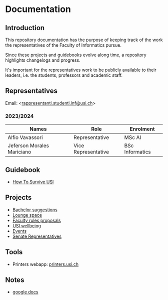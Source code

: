 # Documentation

## Introduction

This repository documentation has the purpose of keeping track of the
work the representatives of the Faculty of Informatics pursue.

Since these projects and guidebooks evolve along time,
a repository highlights changelogs and progress.

It's important for the representatives work to be publicly available to
their leaders, i.e. the students, professors and academic staff.  

## Representatives

Email: <[rappresentanti.studenti.inf@usi.ch](mailto:rappresentanti.studenti.inf@usi.ch)>

### 2023/2024

| Names | Role | Enrolment |
|-------|------|-----------|
| Alfio Vavassori | Representative | MSc AI |
| Jeferson Morales Mariciano | Vice Representative | BSc Informatics |

## Guidebook
- [How To Survive USI](guidebook/how-to-survive-usi.md)

## Projects
- [Bachelor suggestions](project/bachelor-suggestions.md)
- [Lounge space](project/lounge.md)
- [Faculty rules proposals](project/faculty-rules-proposals.md)
- [USI wellbeing](project/usi-wellbeing.md)
- [Events](project/events.md)
- [Senate Representatives](project/senate-representatives.md)

## Tools

- Printers webapp: [printers.usi.ch](https://printers.usi.ch:9192/)

## Notes

- [google docs](https://docs.google.com/document/d/1FHOFsbnqhC_hTR9pPkHKEedjIc4oiXfIAmcWOAgjJyU/edit?usp=sharing)
